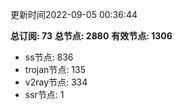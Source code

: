 更新时间2022-09-05 00:36:44

**总订阅: 73**
**总节点: 2880**
**有效节点: 1306**
- ss节点: 836
- trojan节点: 135
- v2ray节点: 334
- ssr节点: 1
